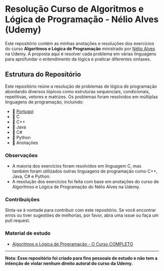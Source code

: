 # Resolução Curso de Algoritmos e Lógica de Programação - Nélio Alves (Udemy)

Este repositório contém as minhas anotações e resoluções dos exercícios do curso **Algoritmos e Lógica de Programação** ministrado por [Nélio Alves](https://www.udemy.com/user/nelio-alves/) na Udemy.
A proposta aqui é resolver cada problema em várias linguagens para aprofundar o entendimento da lógica e praticar diferentes sintaxes.


## Estrutura do Repositório
Este repositório reúne a resolução de problemas de lógica de programação abordando diversos tópicos como estruturas sequenciais, condicionais, repetitivas, vetores e matrizes.
Os problemas foram resolvidos em múltiplas linguagens de programação, incluindo:

- 📁 [Portugol]()
- 📁 C
- 📁 C++
- 📁 Java
- 📁 C#
- 📁 Python
- 📁 Anotações 

###  Observações
- A maioria dos exercícios foram resolvidos em linguagem C, mas também foram utilizados outras linguagens de programação como C++, Java, C# e Python.
- A resolução dos exercícios foi feita com base em anotações do curso de Algoritmos e Lógica de Programação do Nélio Alves na Udemy.

### Contribuições
Sinta-se à vontade para contribuir com este repositório. Se você encontrar erros ou tiver sugestões de melhorias, por favor, abra uma issue ou faça um pull request.

### Material de estudo
- [Algoritmos e Lógica de Programação - O Curso COMPLETO](https://www.udemy.com/course/curso-algoritmos-logica-de-programacao)

---
**Nota: Esse repositório foi criado para fins pessoais de estudo e não tem a intenção de violar nenhum direito autoral do curso da Udemy.**
